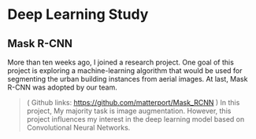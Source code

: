 # Deep Learning Study

## Mask R-CNN
More than ten weeks ago, I joined a research project. One goal of this project is exploring a machine-learning algorithm that would be used for segmenting the urban building instances from aerial images. At last, Mask R-CNN was adopted by our team.
> ( Github links: https://github.com/matterport/Mask_RCNN )
In this project, My majority task is image augmentation. However, this project influences my interest in the deep learning model based on Convolutional Neural Networks.
 
